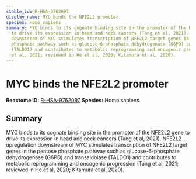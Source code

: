 ```yaml
---
stable_id: R-HSA-9762097
display_name: MYC binds the NFE2L2 promoter
species: Homo sapiens
summary: MYC binds to its cognate binding site in the promoter of the NFE2L2 gene
  to drive its expression in head and neck cancers (Tang et al, 2021). NFE2L2 upregulation
  downstream of MYC stimulates transcription of NFE2L2 target genes in the pentose
  phosphate pathway such as glucose-6-phosphate dehydrogenase (G6PD) and transaldolase
  (TALDO1) and contributes to metabolic reprogramming and oncogenic progression (Tang
  et al, 2021; reviewed in He et al, 2020; Kitamura et al, 2020).
---
```


# MYC binds the NFE2L2 promoter
**Reactome ID:** [R-HSA-9762097](https://reactome.org/content/detail/R-HSA-9762097)
**Species:** Homo sapiens

## Summary

MYC binds to its cognate binding site in the promoter of the NFE2L2 gene to drive its expression in head and neck cancers (Tang et al, 2021). NFE2L2 upregulation downstream of MYC stimulates transcription of NFE2L2 target genes in the pentose phosphate pathway such as glucose-6-phosphate dehydrogenase (G6PD) and transaldolase (TALDO1) and contributes to metabolic reprogramming and oncogenic progression (Tang et al, 2021; reviewed in He et al, 2020; Kitamura et al, 2020).
